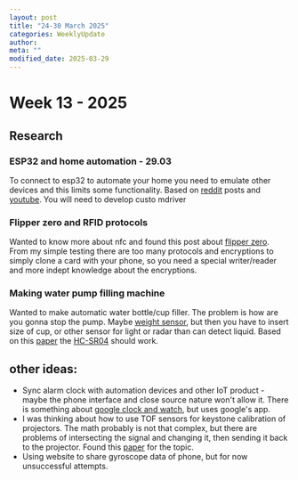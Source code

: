 ```yaml
---
layout: post
title: "24-30 March 2025"
categories: WeeklyUpdate
author:
meta: ""
modified_date: 2025-03-29
---
```


# Week 13 - 2025

## Research
### ESP32 and home automation - 29.03
To connect to esp32 to automate your home you need to emulate other devices and this limits some functionality. Based on [reddit](https://www.reddit.com/r/SmartThings/comments/1ailn3g/support_for_esp32/) posts and [youtube](https://www.youtube.com/watch?v=7PoUWszwaFk). You will need to develop custo mdriver


### Flipper zero and RFID protocols
Wanted to know more about nfc and found this post about [flipper zero](https://blog.flipper.net/rfid/amp/). From my simple testing there are too many protocols and encryptions to simply clone a card with your phone, so you need a special writer/reader and more indept knowledge about the encryptions.

### Making water pump filling machine
Wanted to make automatic water bottle/cup filler. The problem is how are you gonna stop the pump. Maybe [weight sensor](https://www.electronicevolution.bg/bg-product-details-75.html), but then you have to insert size of cup, or other sensor for light or radar than can detect liquid. Based on this [paper](https://www.researchgate.net/publication/336440730_Water_Level_Detection_System_Based_on_Ultrasonic_Sensors_HC-SR04_and_ESP8266-12_Modules_with_Telegram_and_Buzzer_Communication_Media) the [HC-SR04](https://erelement.com/shop/hc-sr04/) should work.

## other ideas:
- Sync alarm clock with automation devices and other IoT product - maybe the phone interface and close source nature won't allow it. There is something about [google clock and watch](https://www.reddit.com/r/PixelWatch/comments/17exq7a/alarm_sync_finally/), but uses google's app.
- I was thinking about how to use TOF sensors for keystone calibration of projectors. The math probably is not that complex, but there are problems of intersecting the signal and changing it, then sending it back to the projector. Found this [paper](https://www.mdpi.com/1424-8220/19/12/2652) for the topic.
- Using website to share gyroscope data of phone, but for now unsuccessful attempts.
